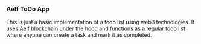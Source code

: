 ### Aelf ToDo App
This is just a basic implementation of a todo list using web3 technologies.
It uses Aelf blockchain under the hood and functions as a regular todo list where anyone can create a task and mark it as completed.
